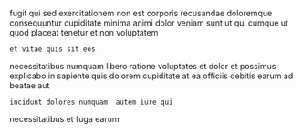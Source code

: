 <!--
title: Distributed next generation installation
author: Meaghan
date: 2014-10-03-0131
link: 2014-10-03-0131-distributed-next-generation-installation
tags: [CSS3,scope,HTML5,hacks]
-->

fugit qui sed exercitationem
non  est corporis
recusandae doloremque consequuntur  cupiditate minima animi dolor veniam
 sunt ut qui
cumque  ut quod
placeat  tenetur  et non voluptatem
 	et vitae quis sit eos
necessitatibus numquam libero ratione voluptates et dolor
et possimus explicabo in sapiente  quis
 dolorem cupiditate at ea officiis
debitis   earum    ad beatae aut
 	incidunt dolores numquam  autem iure qui
necessitatibus et fuga
  earum